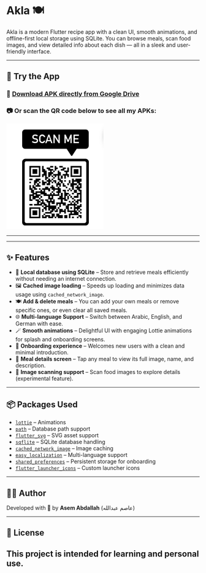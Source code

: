 # Akla 🍽️

Akla is a modern Flutter recipe app with a clean UI, smooth animations, and offline-first local storage using SQLite. You can browse meals, scan food images, and view detailed info about each dish — all in a sleek and user-friendly interface.

---

## 🧪 Try the App

### 📱 [Download APK directly from Google Drive](https://drive.google.com/file/d/1mdg_7_uDqsjSo6JSAez5qQC_YLAzk6Ug/view?usp=drive_link)

### 📷 Or scan the QR code below to see all my APKs:

![Scan Image](assets/img/scanned_image.png)

---
---

## ✨ Features

- 🔌 **Local database using SQLite** – Store and retrieve meals efficiently without needing an internet connection.
- 🖼️ **Cached image loading** – Speeds up loading and minimizes data usage using `cached_network_image`.
- 🍽️ **Add & delete meals** – You can add your own meals or remove specific ones, or even clear all saved meals.
- 🌐 **Multi-language Support** – Switch between Arabic, English, and German with ease.
- 🪄 **Smooth animations** – Delightful UI with engaging Lottie animations for splash and onboarding screens.
- 🚀 **Onboarding experience** – Welcomes new users with a clean and minimal introduction.
- 🍲 **Meal details screen** – Tap any meal to view its full image, name, and description.
- 📸 **Image scanning support** – Scan food images to explore details (experimental feature).
---

## 📦 Packages Used

- [`lottie`](https://pub.dev/packages/lottie) – Animations
- [`path`](https://pub.dev/packages/path) – Database path support
- [`flutter_svg`](https://pub.dev/packages/flutter_svg) – SVG asset support
- [`sqflite`](https://pub.dev/packages/sqflite) – SQLite database handling
- [`cached_network_image`](https://pub.dev/packages/cached_network_image) – Image caching
- [`easy_localization`](https://pub.dev/packages/easy_localization) – Multi-language support
- [`shared_preferences`](https://pub.dev/packages/shared_preferences) – Persistent storage for onboarding
- [`flutter_launcher_icons`](https://pub.dev/packages/flutter_launcher_icons) – Custom launcher icons

---

## 👨‍💻 Author

Developed with 💙 by **Asem Abdallah** (عاصم عبدالله)  

---

## 📜 License

This project is intended for learning and personal use.
---
